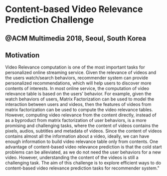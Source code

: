 # Content-based Video Relevance Prediction Challenge
## @ACM Multimedia 2018, Seoul, South Korea

## Motivation
Video Relevance computation is one of the most important tasks for personalized online streaming service. Given the relevance of videos and the users watch/search behaviors, recommender system can provide personalized recommendations, which will help users to discover more contents of interests. In most online service, the computation of video relevance table is based on the users’ behavior. For example, given the watch behaviors of users, Matrix Factorization can be used to model the interaction between users and videos, then the features of videos from matrix factorization can be used to compute the video relevance tables. However, computing video relevance from the content directly, instead of as a byproduct from matrix factorization of user behaviors, is a more promising and challenging tasks, where the content of videos contains the pixels, audios, subtitles and metadata of videos. Since the content of videos contains almost all the information about a video, ideally, we can have enough information to build video relevance table only from contents. One advantage of content-based video relevance prediction is that the cold start problems can be alleviated, as we do not need the user behaviors for a new video. However, understanding the content of the videos is still a challenging task. The aim of this challenge is to explore efficient ways to do content-based video relevance prediction tasks for recommender system."

